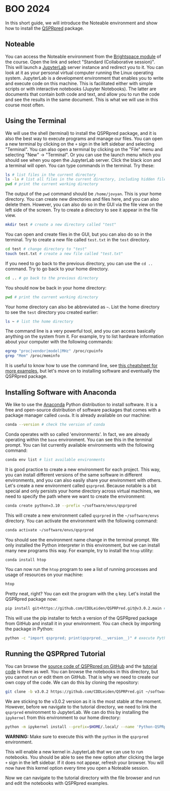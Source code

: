 # BOO 2024

In this short guide, we will introduce the Noteable environment and show how to install the [QSPRpred](https://github.com/CDDLeiden/QSPRPred) package.

## Noteable

You can access the Noteable environment from the [Brightspace module](https://brightspace.universiteitleiden.nl/d2l/le/lessons/190680/topics/2368865) of the course. Open the link and select "Standard (Collaborative session)". This will launch a [JupyterLab](https://jupyter.org/) server instance and redirect you to it. You can look at it as your personal virtual computer running the Linux operating system. JupyterLab is a development environment that enables you to write and execute code on this machine. This is facilitated either with simple scripts or with interactive notebooks (Jupyter Notebooks). The latter are documents that contain both code and text, and allow you to run the code and see the results in the same document. This is what we will use in this course most often.

## Using the Terminal

We will use the shell (terminal) to install the QSPRpred package, and it is also the best way to execute programs and manage our files. You can open a new terminal by clicking on the `+` sign in the left sidebar and selecting "Terminal". You can also open a terminal by clicking on the "File" menu and selecting "New" -> "Terminal". Or you can use the launch menu which you should see when you open the JupyterLab server. Click the black icon and a terminal will open. You can type commands in the terminal. Try these:

```bash
ls # list files in the current directory
ls -la # list all files in the current directory, including hidden files, and show more information
pwd # print the current working directory
```

The output of the `pwd` command should be `/home/jovyan`. This is your home directory. You can create new directories and files here, and you can also delete them. However, you can also do so in the GUI via the file view on the left side of the screen. Try to create a directory to see it appear in the file view.

```bash
mkdir test # create a new directory called "test"
```

You can open and create files in the GUI, but you can also do so in the terminal. Try to create a new file called `test.txt` in the `test` directory.

```bash
cd test # change directory to "test"
touch test.txt # create a new file called "test.txt"
```

If you need to go back to the previous directory, you can use the `cd ..` command. Try to go back to your home directory.

```bash
cd .. # go back to the previous directory
```

You should now be back in your home directory:

```bash
pwd # print the current working directory
```

Your home directory can also be abbreviated as `~`. List the home directory to see the `test` directory you created earlier:

```bash
ls ~ # list the home directory
```

The command line is a very powerful tool, and you can access basically anything on the system from it. For example, try to list hardware information about your computer with the following commands:

```bash
egrep "proc|vendor|model|MHz" /proc/cpuinfo
grep "Mem" /proc/meminfo
```

It is useful to know how to use the command line, see [this cheatsheet for more examples](https://cheatography.com/davechild/cheat-sheets/linux-command-line/), but let's move on to installing software and eventually the QSPRpred package.

## Installing Software with Anaconda

We like to use the [Anaconda](https://www.anaconda.com/) Python distribution to install software. It is a free and open-source distribution of software packages that comes with a package manager called `conda`. It is already available on our machine:

```bash
conda --version # check the version of conda
```

Conda operates with so called 'environments'. In fact, we are already operating within the `base` environment. You can see this in the terminal prompt. You can list currently available environments with the following command:

```bash
conda env list # list available environments
```

It is good practice to create a new environment for each project. This way, you can install different versions of the same software in different environments, and you can also easily share your environment with others. Let's create a new environment called `qsprpred`. Because notable is a bit special and only persists your home directory across virtual machines, we need to specify the path where we want to create the environment:

```bash
conda create python=3.10 --prefix ~/software/envs/qsprpred
```

This will create a new environment called `qsprpred` in the `~/software/envs` directory. You can activate the environment with the following command:

```bash
conda activate ~/software/envs/qsprpred
```

You should see the environment name change in the terminal prompt. We only installed the Python interpreter in this environment, but we can install many new programs this way. For example, try to install the `htop` utility:

```bash
conda install htop
```

You can now run the `htop` program to see a list of running processes and usage of resources on your machine:

```bash
htop
```

Pretty neat, right? You can exit the program with the `q` key. Let's install the QSPRpred package now:

```bash
pip install git+https://github.com/CDDLeiden/QSPRPred.git@v3.0.2.main # installs a version of the code by specifying the tag (v3.0.2.main)
```

This will use the pip installer to fetch a version of the QSPRpred package from GitHub and install it in your environment. You can check by importing the package in Python:

```bash
python -c "import qsprpred; print(qsprpred.__version__)" # execute Python code from the command line
```

## Running the QSPRpred Tutorial

You can browse the [source code of QSPRpred on GitHub](https://github.com/CDDLeiden/QSPRpred) and the [tutorial code](https://github.com/CDDLeiden/QSPRpred/tree/main/tutorials) is there as well. You can browse the notebooks in this directory, but you cannot run or edit them on GitHub. That is why we need to create our own copy of the code. We can do this by cloning the repository:

```bash
git clone -b v3.0.2 https://github.com/CDDLeiden/QSPRPred.git ~/software/QSPRPred
```

We are sticking to the v3.0.2 version as it is the most stable at the moment.
However, before we navigate to the tutorial directory, we need to link the `qsprpred` environment to JupyterLab. We can do this by installing the `ipykernel` from this environment to our home directory:

```bash
python -m ipykernel install --prefix=$HOME/.local/ --name 'Python-QSPRpred'
```

**WARNING:** Make sure to execute this with the `python` in the `qsprpred` environment.

This will enable a new kernel in JupyterLab that we can use to run notebooks. You should be able to see the new option after clicking the large `+` sign in the left sidebar. If it does not appear, refresh your browser. You will now have this kernel option every time you open a Noteable session.

Now we can navigate to the tutorial directory with the file browser and run and edit the notebooks with QSPRpred examples.